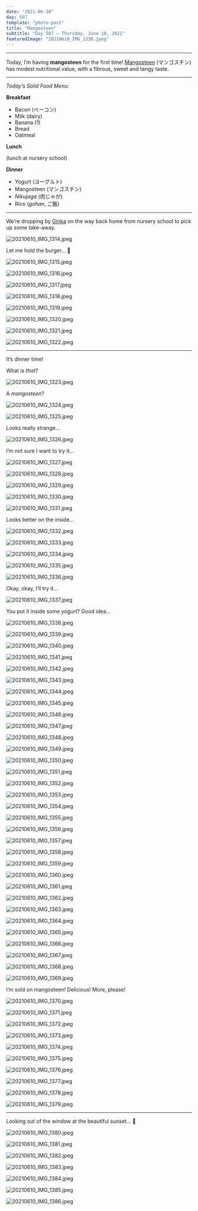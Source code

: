```yaml
---
date: "2021-06-10"
day: 507
template: "photo-post"
title: "Mangosteen"
subtitle: "Day 507 – Thursday, June 10, 2021"
featuredImage: "20210610_IMG_1330.jpeg"
---
```


<hr />

Today, I’m having <b>mangosteen</b> for the first time! <a href="https://en.wikipedia.org/wiki/Mangosteen">Mangosteen</a> (マンゴスチン) has modest nutritional value, with a fibrous, sweet and tangy taste.

<hr />

_Today’s Solid Food Menu:_

**Breakfast**

- Bacon (ベーコン)
- Milk (dairy)
- Banana (1)
- Bread
- Oatmeal

**Lunch**

(lunch at nursery school)

**Dinner**

- Yogurt (ヨーグルト)
- Mangosteen (マンゴスチン)
- *Nikujaga* (肉じゃが)
- Rice (*gohan*, ご飯)

<hr />

We’re dropping by <a href="https://goo.gl/maps/EMa4JYhm2pkZFAcZ6">Ginka</a> on the way back home from nursery school to pick up some take-away.

![20210610_IMG_1314.jpeg](20210610_IMG_1314.jpeg)

Let me hold the burger… 🍔

![20210610_IMG_1315.jpeg](20210610_IMG_1315.jpeg)

![20210610_IMG_1316.jpeg](20210610_IMG_1316.jpeg)

![20210610_IMG_1317.jpeg](20210610_IMG_1317.jpeg)

![20210610_IMG_1318.jpeg](20210610_IMG_1318.jpeg)

![20210610_IMG_1319.jpeg](20210610_IMG_1319.jpeg)

![20210610_IMG_1320.jpeg](20210610_IMG_1320.jpeg)

![20210610_IMG_1321.jpeg](20210610_IMG_1321.jpeg)

![20210610_IMG_1322.jpeg](20210610_IMG_1322.jpeg)

<hr />

It’s dinner time!

What is *that*?

![20210610_IMG_1323.jpeg](20210610_IMG_1323.jpeg)

A *mangosteen*?

![20210610_IMG_1324.jpeg](20210610_IMG_1324.jpeg)

![20210610_IMG_1325.jpeg](20210610_IMG_1325.jpeg)

Looks really strange…

![20210610_IMG_1326.jpeg](20210610_IMG_1326.jpeg)

I’m not sure I want to try it…

![20210610_IMG_1327.jpeg](20210610_IMG_1327.jpeg)

![20210610_IMG_1328.jpeg](20210610_IMG_1328.jpeg)

![20210610_IMG_1329.jpeg](20210610_IMG_1329.jpeg)

![20210610_IMG_1330.jpeg](20210610_IMG_1330.jpeg)

![20210610_IMG_1331.jpeg](20210610_IMG_1331.jpeg)

Looks better on the inside…

![20210610_IMG_1332.jpeg](20210610_IMG_1332.jpeg)

![20210610_IMG_1333.jpeg](20210610_IMG_1333.jpeg)

![20210610_IMG_1334.jpeg](20210610_IMG_1334.jpeg)

![20210610_IMG_1335.jpeg](20210610_IMG_1335.jpeg)

![20210610_IMG_1336.jpeg](20210610_IMG_1336.jpeg)

Okay, okay, I’ll try it…

![20210610_IMG_1337.jpeg](20210610_IMG_1337.jpeg)

You put it inside some yogurt? Good idea…

![20210610_IMG_1338.jpeg](20210610_IMG_1338.jpeg)

![20210610_IMG_1339.jpeg](20210610_IMG_1339.jpeg)

![20210610_IMG_1340.jpeg](20210610_IMG_1340.jpeg)

![20210610_IMG_1341.jpeg](20210610_IMG_1341.jpeg)

![20210610_IMG_1342.jpeg](20210610_IMG_1342.jpeg)

![20210610_IMG_1343.jpeg](20210610_IMG_1343.jpeg)

![20210610_IMG_1344.jpeg](20210610_IMG_1344.jpeg)

![20210610_IMG_1345.jpeg](20210610_IMG_1345.jpeg)

![20210610_IMG_1346.jpeg](20210610_IMG_1346.jpeg)

![20210610_IMG_1347.jpeg](20210610_IMG_1347.jpeg)

![20210610_IMG_1348.jpeg](20210610_IMG_1348.jpeg)

![20210610_IMG_1349.jpeg](20210610_IMG_1349.jpeg)

![20210610_IMG_1350.jpeg](20210610_IMG_1350.jpeg)

![20210610_IMG_1351.jpeg](20210610_IMG_1351.jpeg)

![20210610_IMG_1352.jpeg](20210610_IMG_1352.jpeg)

![20210610_IMG_1353.jpeg](20210610_IMG_1353.jpeg)

![20210610_IMG_1354.jpeg](20210610_IMG_1354.jpeg)

![20210610_IMG_1355.jpeg](20210610_IMG_1355.jpeg)

![20210610_IMG_1356.jpeg](20210610_IMG_1356.jpeg)

![20210610_IMG_1357.jpeg](20210610_IMG_1357.jpeg)

![20210610_IMG_1358.jpeg](20210610_IMG_1358.jpeg)

![20210610_IMG_1359.jpeg](20210610_IMG_1359.jpeg)

![20210610_IMG_1360.jpeg](20210610_IMG_1360.jpeg)

![20210610_IMG_1361.jpeg](20210610_IMG_1361.jpeg)

![20210610_IMG_1362.jpeg](20210610_IMG_1362.jpeg)

![20210610_IMG_1363.jpeg](20210610_IMG_1363.jpeg)

![20210610_IMG_1364.jpeg](20210610_IMG_1364.jpeg)

![20210610_IMG_1365.jpeg](20210610_IMG_1365.jpeg)

![20210610_IMG_1366.jpeg](20210610_IMG_1366.jpeg)

![20210610_IMG_1367.jpeg](20210610_IMG_1367.jpeg)

![20210610_IMG_1368.jpeg](20210610_IMG_1368.jpeg)

![20210610_IMG_1369.jpeg](20210610_IMG_1369.jpeg)

I’m sold on mangosteen! Delicious! More, please!

![20210610_IMG_1370.jpeg](20210610_IMG_1370.jpeg)

![20210610_IMG_1371.jpeg](20210610_IMG_1371.jpeg)

![20210610_IMG_1372.jpeg](20210610_IMG_1372.jpeg)

![20210610_IMG_1373.jpeg](20210610_IMG_1373.jpeg)

![20210610_IMG_1374.jpeg](20210610_IMG_1374.jpeg)

![20210610_IMG_1375.jpeg](20210610_IMG_1375.jpeg)

![20210610_IMG_1376.jpeg](20210610_IMG_1376.jpeg)

![20210610_IMG_1377.jpeg](20210610_IMG_1377.jpeg)

![20210610_IMG_1378.jpeg](20210610_IMG_1378.jpeg)

![20210610_IMG_1379.jpeg](20210610_IMG_1379.jpeg)

<hr />

Looking out of the window at the beautiful sunset… 🌆

![20210610_IMG_1380.jpeg](20210610_IMG_1380.jpeg)

![20210610_IMG_1381.jpeg](20210610_IMG_1381.jpeg)

![20210610_IMG_1382.jpeg](20210610_IMG_1382.jpeg)

![20210610_IMG_1383.jpeg](20210610_IMG_1383.jpeg)

![20210610_IMG_1384.jpeg](20210610_IMG_1384.jpeg)

![20210610_IMG_1385.jpeg](20210610_IMG_1385.jpeg)

![20210610_IMG_1386.jpeg](20210610_IMG_1386.jpeg)
